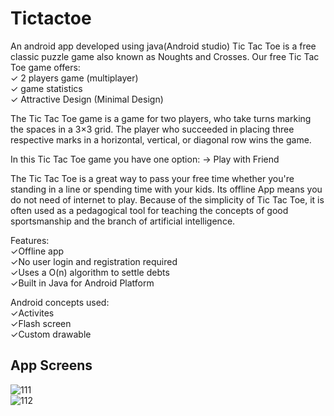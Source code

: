 # Tictactoe
An android app developed using java(Android studio)
Tic Tac Toe is a free classic puzzle game also known as Noughts and Crosses.
Our free Tic Tac Toe game offers:  
✓ 2 players game (multiplayer)   
✓ game statistics   
✓ Attractive Design (Minimal Design)

The Tic Tac Toe game is a game for two players, who take turns marking the spaces in a 3×3 grid. The player who succeeded in placing three respective marks in a horizontal, vertical, or diagonal row wins the game.

In this Tic Tac Toe game you have one option: -> Play with Friend

The Tic Tac Toe is a great way to pass your free time whether you're standing in a line or spending time with your kids. Its offline App means you do not need of internet to play. Because of the simplicity of Tic Tac Toe, it is often used as a pedagogical tool for teaching the concepts of good sportsmanship and the branch of artificial intelligence.

Features:  
✓Offline app   
✓No user login and registration required  
✓Uses a O(n) algorithm to settle debts  
✓Built in Java for Android Platform

Android concepts used:  
✓Activites   
✓Flash screen  
✓Custom drawable

## App Screens
![111](https://user-images.githubusercontent.com/97961884/218176953-51f51642-1430-42e3-adf0-135887d12ce9.jpg)   
![112](https://user-images.githubusercontent.com/97961884/218176986-12cc1778-d9c9-4b3c-9912-15832ad3e57c.jpg)

